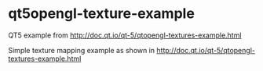 # qt5opengl-texture-example
QT5 example from http://doc.qt.io/qt-5/qtopengl-textures-example.html

Simple texture mapping example as shown in http://doc.qt.io/qt-5/qtopengl-textures-example.html


